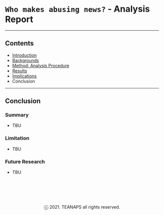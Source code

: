 # `Who makes abusing news?` - Analysis Report

---
## Contents
- [Introduction](./report-introduction.md#introduction)
- [Backgrounds](./report-backgrounds.md#backgrounds)
- [Method: Analysis Procedure](./report-method.md#method:-analysis-procedure)
- [Results](./report-results.md#results)
- [Implications](./report-implications.md#implications)
- Conclusion

---
## Conclusion

### Summary
- TBU

### Limitation
- TBU

### Future Research
- TBU

<br><br>
---
<center>ⓒ 2021. TEANAPS all rights reserved.</center>